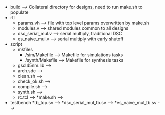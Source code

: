 - build --> Collateral directory for designs, need to run make.sh to populate
- rtl
  * params.vh        --> file with top level params overwritten by make.sh
  * modules.v        --> shared modules common to all designs
  * dsc_serial_mul.v --> serial multiply, traditional DSC
  * es_naive_mul.v   --> serial multiply with early shutoff
- script
  - mkfiles
    * /sim/Makefile   --> Makefile for simulations tasks
    * /synth/Makefile --> Makefile for synthesis tasks
  * gscl45nm.lib -->
  * arch.sdc     -->
  * clean.sh     -->
  * check_ok.sh  -->
  * compile.sh   -->
  * synth.sh     -->
  * rc.tcl       -->
  *make.sh       -->
- testbench
  *tb_top.sv            -->
  *dsc_serial_mul_tb.sv -->
  *es_naive_mul_tb.sv   -->